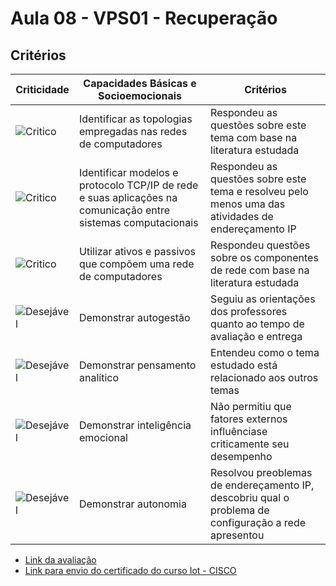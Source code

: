# Aula 08 - VPS01 - Recuperação
## Critérios
|Criticidade|Capacidades Básicas e Socioemocionais|Critérios|
|-|-|-|
|![Critico](https://raw.githubusercontent.com/wellifabio/senai2023/main/outros/assets/critico.png)|Identificar as topologias empregadas nas redes de computadores|Respondeu as questões sobre este tema com base na literatura estudada|
|![Critico](https://raw.githubusercontent.com/wellifabio/senai2023/main/outros/assets/critico.png)| Identificar modelos e protocolo TCP/IP de rede e suas aplicações na comunicação entre sistemas computacionais|Respondeu as questões sobre este tema e resolveu pelo menos uma das atividades de endereçamento IP|
|![Critico](https://raw.githubusercontent.com/wellifabio/senai2023/main/outros/assets/critico.png)|Utilizar ativos e passivos que compõem uma rede de computadores|Respondeu questões sobre os componentes de rede com base na literatura estudada|
|![Desejável](https://raw.githubusercontent.com/wellifabio/senai2023/main/outros/assets/desejavel.png)|Demonstrar autogestão|Seguiu as orientações dos professores quanto ao tempo de avaliação e entrega|
|![Desejável](https://raw.githubusercontent.com/wellifabio/senai2023/main/outros/assets/desejavel.png)|Demonstrar pensamento analítico|Entendeu como o tema estudado está relacionado aos outros temas|
|![Desejável](https://raw.githubusercontent.com/wellifabio/senai2023/main/outros/assets/desejavel.png)|Demonstrar inteligência emocional|Não permitiu que fatores externos influênciase criticamente seu desempenho|
|![Desejável](https://raw.githubusercontent.com/wellifabio/senai2023/main/outros/assets/desejavel.png)|Demonstrar autonomia|Resolvou preoblemas de endereçamento IP, descobriu qual o problema de configuração a rede apresentou|
- [Link da avaliação](https://docs.google.com/forms/d/e/1FAIpQLSdhmCwz8eCfy9wVeL-0pXUYvIcZ1zhRfX-RLe2gewsRRXboKg/viewform)
- [Link para envio do certificado do curso Iot - CISCO](https://docs.google.com/forms/d/e/1FAIpQLSfdNiifwqZHkwQIqq3nSyGsy7j1P3UNE9EJGsQh1JcmXpJC_Q/viewform?usp=sf_link)
